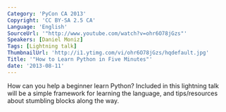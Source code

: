 ```yaml
---
Category: 'PyCon CA 2013'
Copyright: 'CC BY-SA 2.5 CA'
Language: 'English'
SourceUrl: '"http://www.youtube.com/watch?v=ohr6O78jGzs"'
Speakers: [Daniel Moniz]
Tags: [Lightning talk]
ThumbnailUrl: 'http://i1.ytimg.com/vi/ohr6O78jGzs/hqdefault.jpg'
Title: '"How to Learn Python in Five Minutes"'
date: '2013-08-11'
---
```

How can you help a beginner learn Python? Included in this lightning talk will be a simple framework for learning the language, and tips/resources about stumbling blocks along the way.